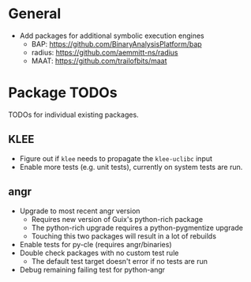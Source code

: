 # General

* Add packages for additional symbolic execution engines
    * BAP: https://github.com/BinaryAnalysisPlatform/bap
    * radius: https://github.com/aemmitt-ns/radius
    * MAAT: https://github.com/trailofbits/maat

# Package TODOs

TODOs for individual existing packages.

## KLEE

* Figure out if `klee` needs to propagate the `klee-uclibc` input
* Enable more tests (e.g. unit tests), currently on system tests are run.

## angr

* Upgrade to most recent angr version
    * Requires new version of Guix's python-rich package
    * The python-rich upgrade requires a python-pygmentize upgrade
    * Touching this two packages will result in a lot of rebuilds
* Enable tests for py-cle (requires angr/binaries)
* Double check packages with no custom test rule
    * The default test target doesn't error if no tests are run
* Debug remaining failing test for python-angr
